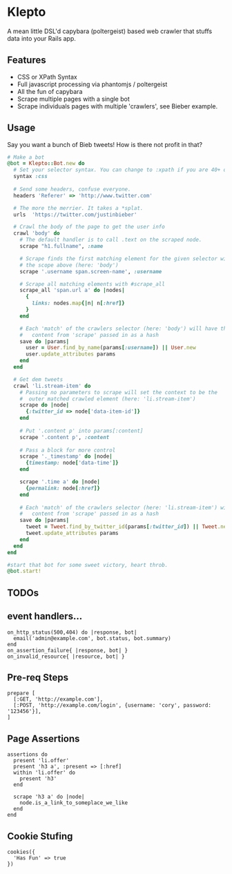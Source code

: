 # Klepto

A mean little DSL'd capybara (poltergeist) based web crawler that stuffs data into your Rails app.

## Features 

* CSS or XPath Syntax
* Full javascript processing via phantomjs / poltergeist
* All the fun of capybara
* Scrape multiple pages with a single bot
* Scrape individuals pages with multiple 'crawlers', see Bieber example.

## Usage
Say you want a bunch of Bieb tweets! How is there not profit in that?

```ruby
# Make a bot
@bot = Klepto::Bot.new do
  # Set your selector syntax. You can change to :xpath if you are 40+ or love C#.
  syntax :css
  
  # Send some headers, confuse everyone.
  headers 'Referer' => 'http://www.twitter.com'

  # The more the merrier. It takes a *splat.
  urls  'https://twitter.com/justinbieber'

  # Crawl the body of the page to get the user info
  crawl 'body' do
    # The default handler is to call .text on the scraped node.
    scrape "h1.fullname", :name

    # Scrape finds the first matching element for the given selector within
    # the scope above (here: 'body')
    scrape '.username span.screen-name', :username

    # Scrape all matching elements with #scrape_all
    scrape_all 'span.url a' do |nodes|
      {
        links: nodes.map{|n| n[:href]}
      }
    end

    # Each 'match' of the crawlers selector (here: 'body') will have the 
    #   content from 'scrape' passed in as a hash
    save do |params|
      user = User.find_by_name(params[:username]) || User.new
      user.update_attributes params
    end
  end

  # Get dem tweets
  crawl 'li.stream-item' do
    # Passing no parameters to scrape will set the context to be the
    #  outer matched crawled element (here: 'li.stream-item')
    scrape do |node|
      {:twitter_id => node['data-item-id']}
    end
    
    # Put '.content p' into params[:content]
    scrape '.content p', :content
    
    # Pass a block for more control
    scrape '._timestamp' do |node|
      {timestamp: node['data-time']}
    end

    scrape '.time a' do |node|
      {permalink: node[:href]}
    end
        
    # Each 'match' of the crawlers selector (here: 'li.stream-item') will have the 
    #   content from 'scrape' passed in as a hash        
    save do |params|
      tweet = Tweet.find_by_twitter_id(params[:twitter_id]) || Tweet.new
      tweet.update_attributes params
    end
  end  
end

#start that bot for some sweet victory, heart throb.
@bot.start! 
```



## TODOs

event handlers...
--------------------

    on_http_status(500,404) do |response, bot|
      email('admin@example.com', bot.status, bot.summary)
    end
    on_assertion_failure{ |response, bot| }
    on_invalid_resource{ |resource, bot| }

Pre-req Steps
--------------------  

    prepare [
      [:GET, 'http://example.com'],
      [:POST, 'http://example.com/login', {username: 'cory', password: '123456'}],
    ]

Page Assertions
--------------------

    assertions do
      present 'li.offer'
      present 'h3 a', :present => [:href]
      within 'li.offer' do
        present 'h3'
      end

      scrape 'h3 a' do |node|
        node.is_a_link_to_someplace_we_like
      end    
    end

Cookie Stufing
-------------------

    cookies({
      'Has Fun' => true
    })  
